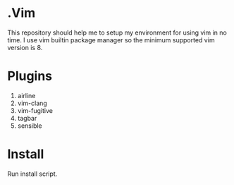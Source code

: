 # .Vim
This repository should help me to setup my environment for using vim in no time.
I use vim builtin package manager so the minimum supported vim version is 8.

# Plugins
1. airline 
2. vim-clang
3. vim-fugitive
4. tagbar
5. sensible

# Install
Run install script.

